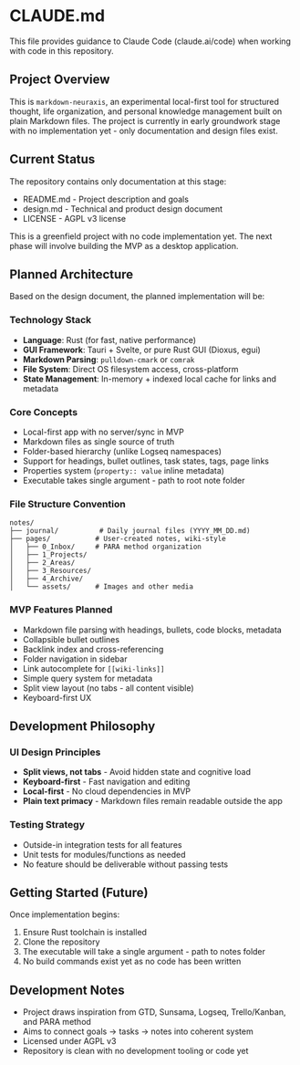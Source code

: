 # CLAUDE.md

This file provides guidance to Claude Code (claude.ai/code) when working with code in this repository.

## Project Overview

This is `markdown-neuraxis`, an experimental local-first tool for structured thought, life organization, and personal knowledge management built on plain Markdown files. The project is currently in early groundwork stage with no implementation yet - only documentation and design files exist.

## Current Status

The repository contains only documentation at this stage:
- README.md - Project description and goals
- design.md - Technical and product design document
- LICENSE - AGPL v3 license

This is a greenfield project with no code implementation yet. The next phase will involve building the MVP as a desktop application.

## Planned Architecture

Based on the design document, the planned implementation will be:

### Technology Stack
- **Language**: Rust (for fast, native performance)
- **GUI Framework**: Tauri + Svelte, or pure Rust GUI (Dioxus, egui)
- **Markdown Parsing**: `pulldown-cmark` or `comrak`
- **File System**: Direct OS filesystem access, cross-platform
- **State Management**: In-memory + indexed local cache for links and metadata

### Core Concepts
- Local-first app with no server/sync in MVP
- Markdown files as single source of truth
- Folder-based hierarchy (unlike Logseq namespaces)
- Support for headings, bullet outlines, task states, tags, page links
- Properties system (`property:: value` inline metadata)
- Executable takes single argument - path to root note folder

### File Structure Convention
```
notes/
├── journal/          # Daily journal files (YYYY_MM_DD.md)
├── pages/           # User-created notes, wiki-style
│   ├── 0_Inbox/     # PARA method organization
│   ├── 1_Projects/
│   ├── 2_Areas/
│   ├── 3_Resources/
│   ├── 4_Archive/
│   └── assets/      # Images and other media
```

### MVP Features Planned
- Markdown file parsing with headings, bullets, code blocks, metadata
- Collapsible bullet outlines
- Backlink index and cross-referencing
- Folder navigation in sidebar
- Link autocomplete for `[[wiki-links]]`
- Simple query system for metadata
- Split view layout (no tabs - all content visible)
- Keyboard-first UX

## Development Philosophy

### UI Design Principles
- **Split views, not tabs** - Avoid hidden state and cognitive load
- **Keyboard-first** - Fast navigation and editing
- **Local-first** - No cloud dependencies in MVP
- **Plain text primacy** - Markdown files remain readable outside the app

### Testing Strategy
- Outside-in integration tests for all features
- Unit tests for modules/functions as needed
- No feature should be deliverable without passing tests

## Getting Started (Future)

Once implementation begins:
1. Ensure Rust toolchain is installed
2. Clone the repository
3. The executable will take a single argument - path to notes folder
4. No build commands exist yet as no code has been written

## Development Notes

- Project draws inspiration from GTD, Sunsama, Logseq, Trello/Kanban, and PARA method
- Aims to connect goals → tasks → notes into coherent system
- Licensed under AGPL v3
- Repository is clean with no development tooling or code yet